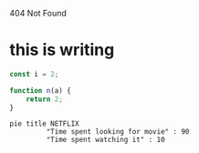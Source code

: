 404 Not Found

# this is writing

```javascript
const i = 2;

function n(a) {
    return 2;
}
```


```mermaid
pie title NETFLIX
         "Time spent looking for movie" : 90
         "Time spent watching it" : 10
```
